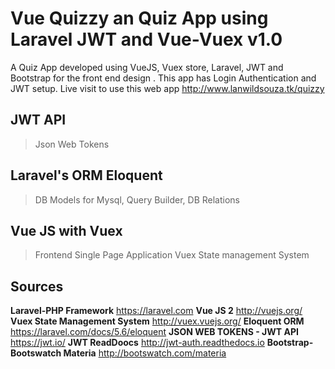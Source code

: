 # Vue Quizzy an Quiz App using Laravel JWT and Vue-Vuex v1.0
A Quiz App developed using VueJS, Vuex store, Laravel, JWT and Bootstrap for the front end design .
This app has Login Authentication and JWT setup.
Live visit to use this web app http://www.lanwildsouza.tk/quizzy
## JWT API
> Json Web Tokens
## Laravel's ORM Eloquent
> DB Models for Mysql,
> Query Builder,
> DB Relations
## Vue JS with Vuex
> Frontend Single Page Application
> Vuex State management System
## Sources
 **Laravel-PHP Framework**
  https://laravel.com
 **Vue JS 2**
  http://vuejs.org/
 **Vuex State Management System**
  http://vuex.vuejs.org/
 **Eloquent ORM**
  https://laravel.com/docs/5.6/eloquent
 **JSON WEB TOKENS - JWT API**
  https://jwt.io/
 **JWT ReadDoocs**
  http://jwt-auth.readthedocs.io 
  **Bootstrap-Bootswatch Materia**
   http://bootswatch.com/materia 

